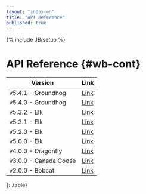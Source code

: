 ```yaml
---
layout: "index-en"
title: "API Reference"
published: true
---
```


{% include JB/setup %}

# API Reference {#wb-cont}

| Version | Link |
|---|---|
| v5.4.1 - Groundhog | [Link](v5.4.1/yuidoc/) |
| v5.4.0 - Groundhog | [Link](v5.4.0/yuidoc/) |
| v5.3.2 - Elk | [Link](v5.3.2/yuidoc/) |
| v5.3.1 - Elk | [Link](v5.3.1/yuidoc/) |
| v5.2.0 - Elk | [Link](v5.2.0/yuidoc/) |
| v5.0.0 - Elk | [Link](5.0/yuidoc/) |
| v4.0.0 - Dragonfly | [Link](4.0/yuidoc/) |
| v3.0.0 - Canada Goose | [Link](3.0/yuidoc/) |
| v2.0.0 - Bobcat | [Link](2.0/yuidoc/) |
{: .table}
